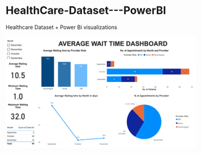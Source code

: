 # HealthCare-Dataset---PowerBI
Healthcare Dataset + Power Bi visualizations

![Alt Text](PowerBi.png)

